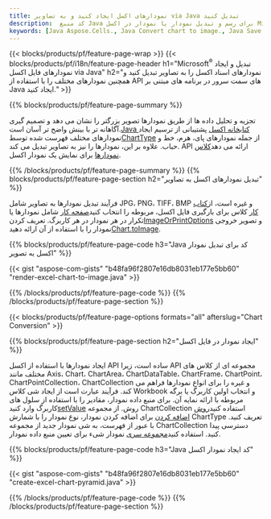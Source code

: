 ```yaml
---
title: نمودارهای اکسل ایجاد کنید و به تصاویر via Java تبدیل کنید
description:  کد منبع Java برای رسم و تبدیل نمودار یا نمودار در اکسل Microsoft با استفاده از کتابخانه Java.
keywords: [Java Aspose.Cells., Java Convert chart to image., Java Save chart to image., Java chart to image., create charts in Java., insert charts in Java., manage charts in Java]
---
```

{{< blocks/products/pf/feature-page-wrap >}}
{{< blocks/products/pf/i18n/feature-page-header h1="Microsoft<sup>&reg;</sup> تبدیل و ایجاد نمودارهای فایل اکسل via Java" h2="نمودارهای اسناد اکسل را به تصاویر تبدیل کنید و همچنین نمودارهای مختلف را با استفاده از API های سمت سرور در برنامه های مبتنی بر Java ایجاد کنید." >}}


{{% blocks/products/pf/feature-page-summary %}}

 تجزیه و تحلیل داده ها از طریق نمودارها تصویر بزرگتر را نشان می دهد و تصمیم گیری آگاهانه تر با بینش واضح تر آسان است.[Java کتابخانه اکسل](/cells/fa/java/) پشتیبانی از ترسیم ایجاد نمودارهای مختلف فهرست شده توسط[ChartType](https://reference.aspose.com/cells/java/com.aspose.cells/ChartType) از جمله نمودارهای پای، هرم، خط و حباب. علاوه بر این، نمودارها را نیز به تصاویر تبدیل می کند. API ارائه می دهد[کلاس نمودارها](https://reference.aspose.com/cells/java/com.aspose.cells/Chart) برای نمایش یک نمودار اکسل.

{{% /blocks/products/pf/feature-page-summary %}}
{{% blocks/products/pf/feature-page-section h2="تبدیل نمودارهای اکسل به تصاویر" %}}

 فرآیند تبدیل نمودارها به تصاویر شامل JPG، PNG، TIFF، BMP و غیره است، از[کتاب کار](https://reference.aspose.com/java/cells/com.aspose.cells/workbook) کلاس برای بارگیری فایل اکسل، مربوطه را انتخاب کنید[صفحه کار](https://reference.aspose.com/cells/java/com.aspose.cells/worksheet) شامل نمودارها یا تکرار در هر نمودار در هر کاربرگ. تعريف كردن[ImageOrPrintOptions](https://reference.aspose.com/cells/java/com.aspose.cells/ImageOrPrintOptions) و تصویر خروجی نمودار را با استفاده از آن ارائه دهید[Chart.toImage](https://reference.aspose.com/cells/java/com.aspose.cells/chart#toImage(java.io.OutputStream,%20com.aspose.cells.ImageOrPrintOptions)).


{{% blocks/products/pf/feature-page-code h3="Java کد برای تبدیل نمودار اکسل به تصویر" %}}

{{< gist "aspose-com-gists" "b48fa96f2807e16db8031eb177e5bb60" "render-excel-chart-to-image.java" >}}

{{% /blocks/products/pf/feature-page-code %}}
{{% /blocks/products/pf/feature-page-section %}}

{{< blocks/products/pf/feature-page-options formats="all" afterslug="Chart Conversion" >}}


{{% blocks/products/pf/feature-page-section h2="ایجاد نمودار در فایل اکسل" %}}

ایجاد نمودارها با استفاده از اکسل API ساده است، زیرا API مجموعه ای از کلاس های مختلف مانند Axis، Chart، ChartArea، ChartDataTable، ChartFrame، ChartPoint، ChartPointCollection، ChartCollection و غیره را برای انواع نمودارها فراهم می کند. فرآیند عبارت است از ایجاد شی کلاس Workbook و انتخاب اولین کاربرگ یا برگه مربوطه با ارائه نمایه آن. برای منبع داده نمودار، مقادیر را با استفاده از سلول های کاربرگ وارد کنید[setValue](https://reference.aspose.com/cells/java/com.aspose.cells/cell#Value) روش. از مجموعه ChartCollection استفاده کنید[روش اضافه کردن](https://reference.aspose.com/cells/java/com.aspose.cells/chartcollection#add(int,%20int,%20int,%20int,%20int) ) برای اضافه کردن نمودار، نوع نمودار را با شمارش ChartType تعریف کنید. با عبور از فهرست، به شی نمودار جدید از مجموعه ChartCollection دسترسی پیدا کنید. استفاده کنید[مجموعه سری](https://reference.aspose.com/cells/java/com.aspose.cells/SeriesCollection) نمودار شیء برای تعیین منبع داده نمودار.

{{% blocks/products/pf/feature-page-code h3="Java کد ایجاد نمودار اکسل" %}}

{{< gist "aspose-com-gists" "b48fa96f2807e16db8031eb177e5bb60" "create-excel-chart-pyramid.java" >}}

{{% /blocks/products/pf/feature-page-code %}}
{{% /blocks/products/pf/feature-page-section %}}
